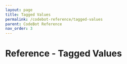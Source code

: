 ```yaml
---
layout: page
title: Tagged Values
permalink: /codebot-reference/tagged-values
parent: CodeBot Reference
nav_order: 3
---
```


# Reference - Tagged Values

